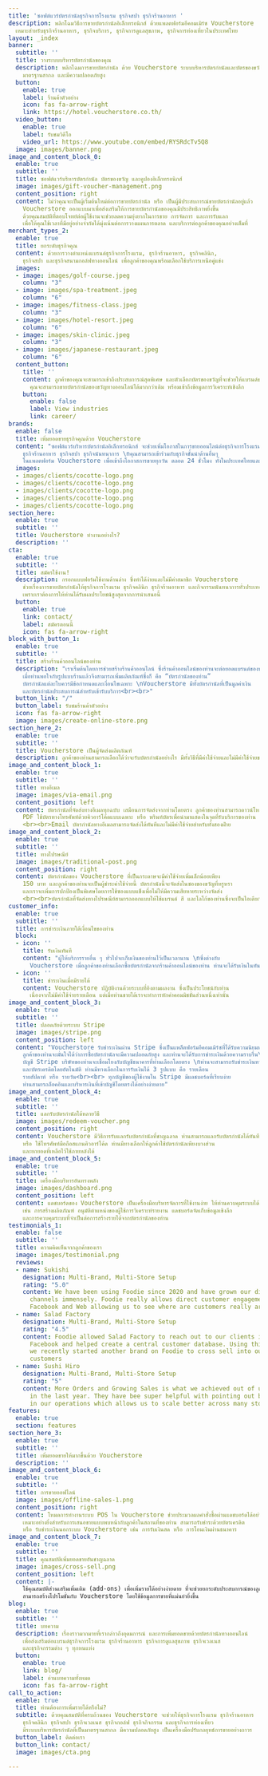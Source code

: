 ```yaml
---
title: 'ซอฟต์แวร์บัตรกำนัลธุรกิจการโรงแรม ธุรกิจสปา ธุรกิจร้านอาหาร '
description: พลิกโฉมวิธีการขายบัตรกำนัลอิเล็กทรอนิกส์ ด้วยแพลตฟอร์มอีคอมเมิร์ซ Voucherstore
  เหมาะสำหรับธุรกิจร้านอาหาร, ธุรกิจบริการ, ธุรกิจการดูแลสุขภาพ, ธุรกิจการท่องเที่ยวในประเทศไทย
layout: _index
banner:
  subtitle: ''
  title: วางระบบบริหารบัตรกำนัลของคุณ
  description: พลิกโฉมการขายบัตรกำนัล ด้วย Voucherstore ระบบบริหารบัตรกำนัลและบัตรของขวัญอิเล็กทรอนิกส์
    มาตรฐานสากล และมีความปลอดภัยสูง
  button:
    enable: true
    label: ร้านค้าตัวอย่าง
    icon: fas fa-arrow-right
    link: https://hotel.voucherstore.co.th/
  video_button:
    enable: true
    label: รับชมวิดีโอ
    video_url: https://www.youtube.com/embed/RYSRdcTv5Q8
  image: images/banner.png
image_and_content_block_0:
  enable: true
  subtitle: ''
  title: ซอฟต์แวร์บริหารบัตรกำนัล บัตรของขวัญ และคูปองอิเล็กทรอนิกส์
  image: images/gift-voucher-management.png
  content_position: right
  content: ไม่ว่าคุณจะเป็นผู้เริ่มต้นใหม่ต่อการขายบัตรกำนัล หรือ เป็นผู้มีประสบการณ์ขายบัตรกำนัลอยู่แล้ว
    Voucherstore ออกแบบมาเพื่อส่งเสริมให้การขายบัตรกำนัลของคุณมีประสิทธิภาพยิ่งขึ้น
    ด้วยคุณสมบัติที่ตอบโจทย์ต่อผู้ใช้งานจะช่วยลดความยุ่งยากในการขาย การจัดการ และการรับแลก
    เพื่อให้คุณใช้เวลาที่มีอยู่อย่างจำกัดได้มุ่งเน้นต่อการวางแผนการตลาด และบริการต่อลูกค้าของคุณอย่างเต็มที่
merchant_types_2:
  enable: true
  title: ยกระดับธุรกิจคุณ
  content: ด้วยการวางตำแหน่งแบรนด์ธุรกิจการโรงแรม, ธุรกิจร้านอาหาร, ธุรกิจคลินิก,
    ธุรกิจสปา และธุรกิจสนามกอล์ฟทางออนไลน์ เพื่อลูกค้าของคุณพร้อมเลือกใช้บริการเหนือคู่แข่ง
  images:
  - image: images/golf-course.jpeg
    column: "3"
  - image: images/spa-treatment.jpeg
    column: "6"
  - image: images/fitness-class.jpeg
    column: "3"
  - image: images/hotel-resort.jpeg
    column: "6"
  - image: images/skin-clinic.jpeg
    column: "3"
  - image: images/japanese-restaurant.jpeg
    column: "6"
  content_button:
    title: ''
    content: ลูกค้าของคุณจะสามารถเข้าถึงประสบการณ์สุดพิเศษ และตัวเลือกบัตรของขวัญที่จะช่วยให้แบรนด์ของคุณก้าวสู่แถวหน้าในอุตสาหกรรม
      คุณจะสามารถขายบัตรกำนัลของขวัญทางออนไลน์ได้มากกว่าเดิม พร้อมเข้าถึงข้อมูลการวิเคราะห์เชิงลึก
    button:
      enable: false
      label: View industries
      link: career/
brands:
  enable: false
  title: เพิ่มยอดขายธุรกิจคุณด้วย Voucherstore
  content: "ซอฟต์แวร์บริหารบัตรกำนัลอิเล็กทรอนิกส์ จะช่วยเพิ่มโอกาสในการขายออนไลน์ต่อธุรกิจการโรงแรม
    ธุรกิจร้านอาหาร ธุรกิจสปา ธุรกิจนันทนาการ \nคุณสามารถเข้าร่วมกับธุรกิจชั้นนำด้านอื่นๆ
    ในแพลตฟอร์ม Voucherstore เพื่อเข้าถึงโอกาสการขายทุกวัน ตลอด 24 ชั่วโมง ทั้งในประเทศไทยและขยายไปทั่วโลก"
  images:
  - images/clients/cocotte-logo.png
  - images/clients/cocotte-logo.png
  - images/clients/cocotte-logo.png
  - images/clients/cocotte-logo.png
  - images/clients/cocotte-logo.png
section_here:
  enable: true
  subtitle: ''
  title: Voucherstore ทำงานอย่างไร?
  description: ''
cta:
  enable: true
  subtitle: ''
  title: สมัครใช้งาน!
  description: กรอกแบบฟอร์มใช้งานด้านล่าง ซึ่งทำได้ง่ายและไม่มีค่าสมาชิก Voucherstore
    ช่วยเรื่องการขายบัตรกำนัลให้ธุรกิจการโรงแรม ธุรกิจคลินิก ธุรกิจร้านอาหาร และกิจกรรมนันทนาการทั่วประเทศไทย
    เพราะเราต้องการให้ท่านได้รับผลประโยชน์สูงสุดจากการนำเสนอนี้
  button:
    enable: true
    link: contact/
    label: สมัครตอนนี้
    icon: fas fa-arrow-right
block_with_button_1:
  enable: true
  subtitle: ''
  title: สร้างร้านค้าออนไลน์ของท่าน
  description: "เราเริ่มต้นโดยการช่วยสร้างร้านค้าออนไลน์ ซึ่งร้านค้าออนไลน์ของท่านจะต่อยอดแบรนด์ของท่านที่มาพร้อมโลโก้และคอนเทนท์ของท่าน\L<br><br>
    เมื่อท่านพอใจกับรูปแบบร้านแล้วจึงสามารถเพิ่มผลิตภัณฑ์ซึ่งก็ คือ “บัตรกำนัลของท่าน”
    บัตรกำนัลแต่ละใบควรมีข้อกำหนดและเงื่อนไขเฉพาะ \nVoucherstore มีทั้งบัตรกำนัลที่เป็นมูลค่าเงิน
    และบัตรกำนัลประสบการณ์สำหรับเข้ารับบริการ<br><br>"
  button_link: "/"
  button_label: รับชมร้านค้าตัวอย่าง
  icon: fas fa-arrow-right
  image: images/create-online-store.png
section_here_2:
  enable: true
  subtitle: ''
  title: Voucherstore เป็นผู้จัดส่งผลิตภัณฑ์
  description: ลูกค้าของท่านสามารถเลือกได้ว่าจะรับบัตรกำนัลอย่างไร มีทั้งวิธีที่มีค่าใช้จ่ายและไม่มีค่าใช้จ่ายของการจัดส่ง
image_and_content_block_1:
  enable: true
  subtitle: ''
  title: ทางอีเมล
  image: images/via-email.png
  content_position: left
  content: บัตรกำนัลที่จัดส่งทางอีเมลทุกฉบับ เสมือนการจัดส่งจากท่านโดยตรง ลูกค้าของท่านสามารถดาวน์โหลดไฟล์
    PDF ใช้บัตรทางโทรศัพท์ด้วยคิวอาร์โค้ดแบบเฉพาะ หรือ พรินท์บัตรเพื่อนำมาแสดงในจุดที่รับบริการของท่าน
    <br><br>Email บัตรกำนัลทางอีเมลสามารถจัดส่งได้ทันทีและไม่มีค่าใช้จ่ายสำหรับทั้งสองฝ่าย
image_and_content_block_2:
  enable: true
  subtitle: ''
  title: ทางไปรษณีย์
  image: images/traditional-post.png
  content_position: right
  content: บัตรกำนัลของ Voucherstore ที่เป็นกระดาษจะมีค่าใช้จ่ายเพิ่มเล็กน้อยเพียง
    150 บาท และลูกค้าของท่านจะเป็นผู้ชำระค่าใช้จ่ายนี้ บัตรกำนัลนี้จะจัดส่งในซองของขวัญที่หรูหรา
    และเราจะเพิ่มการปกป้องเป็นพิเศษโดยการใช้ซองแบบแข็งเพื่อไม่ให้มีความเสียหายระหว่างจัดส่ง
    <br><br>บัตรกำนัลที่จัดส่งทางไปรษณีย์สามารถออกแบบให้ใช้แบรนด์ สี และโลโก้ของท่านซึ่งจะเป็นไอเดียการออกแบบของกำนัลที่ดีเยี่ยม
customer_info:
  enable: true
  subtitle: ''
  title: การชำระเงินภายใต้เงื่อนไขของท่าน
  block:
  - icon: ''
    title: รับเงินทันที
    content: "ผู้ให้บริการรายอื่น ๆ ทั่วไปจะเก็บเงินของท่านไว้เป็นเวลานาน \nซึ่งต่างกับ
      Voucherstore เมื่อลูกค้าของท่านเลือกซื้อบัตรกำนัลจากร้านค้าออนไลน์ของท่าน ท่านจะได้รับเงินในทันทีเมื่อการสั่งซื้อเสร็จสิ้น"
  - icon: ''
    title: ชำระเงินเมื่อมีรายได้
    content: Voucherstore ปฏิบัติงานด้วยระบบที่อิงตามผลงาน ซึ่งเป็นประโยชน์กับท่าน
      เนื่องจากไม่มีค่าใช้จ่ายรายเดือน แต่เมื่อท่านขายได้เราจะทำการหักค่าคอมมิชชั่นส่วนหนึ่งเท่านั้น
image_and_content_block_3:
  enable: true
  subtitle: ''
  title: ปลอดภัยด้วยระบบ Stripe
  image: images/stripe.png
  content_position: left
  content: "Voucherstore รับชำระเงินผ่าน Stripe ซึ่งเป็นแพล็ตฟอร์มอีคอมเมิร์ซที่ได้รับความนิยมทั่วโลก
    ลูกค้าของท่านจะมั่นใจได้ว่าการซื้อบัตรกำนัลจะมีความปลอดภัยสูง และท่านจะได้รับการชำระเงินด้วยความราบรื่น\L<br><br>
    บัญชี Stripe บริษัทของท่านจะเชื่อมโยงกับบัญชีธนาคารที่ท่านเลือกโดยตรง \nท่านจะสามารถรับชำระเงินทางคิวอาร์
    และบัตรเครดิตโดยอัตโนมัติ ท่านมีทางเลือกในการรับเงินได้ 3 รูปแบบ คือ รายเดือน
    รายสัปดาห์ หรือ รายวัน<br><br> ทุกบัญชีของผู้ใช้งานใน Stripe มีแดชบอร์ดที่เรียบง่าย
    ท่านสามารถล็อคอินและบริหารเงินที่เข้าบัญชีโดยตรงได้อย่างง่ายดาย"
image_and_content_block_4:
  enable: true
  subtitle: ''
  title: แลกรับบัตรกำนัลได้หลายวิธี
  image: images/redeem-voucher.png
  content_position: right
  content: Voucherstore มีวิธีการรับแลกรับบัตรกำนัลที่ชาญฉลาด ท่านสามารถแลกรับบัตรกำนัลได้ทันทีทางแดชบอร์ด
    หรือ ใช้โทรศัพท์มือถือสแกนคิวอาร์โค้ด ท่านมีทางเลือกให้ลูกค้าใช้บัตรกำนัลเพียงบางส่วน
    และยกยอดที่เหลือไว้ใช้ภายหลังได้
image_and_content_block_5:
  enable: true
  subtitle: ''
  title: เครื่องมือบริหารอันทรงพลัง
  image: images/dashboard.png
  content_position: left
  content: แดชบอร์ดของ Voucherstore เป็นเครื่องมือบริหารจัดการที่ใช้งานง่าย ให้ท่านควบคุมระบบได้อย่างสมบูรณ์
    เช่น การสร้างผลิตภัณฑ์ อนุมัติตำแหน่งของผู้ใช้การวิเคราะห์รายงาน แดชบอร์ดจัดเก็บข้อมูลเชิงลึก
    และการควบคุมระบบที่จำเป็นต่อการสร้างรายได้จากบัตรกำนัลของท่าน
testimonials_1:
  enable: false
  subtitle: ''
  title: ความคิดเห็นจากลูกค้าของเรา
  image: images/testimonial.png
  reviews:
  - name: Sukishi
    designation: Multi-Brand, Multi-Store Setup
    rating: "5.0"
    content: We have been using Foodie since 2020 and have grown our direct delivery
      channels immensely. Foodie really allows direct customer engagement across LINE,
      Facebook and Web allowing us to see where are customers really are.
  - name: Salad Factory
    designation: Multi-Brand, Multi-Store Setup
    rating: "4.5"
    content: Foodie allowed Salad Factory to reach out to our clients in LINE and
      Facebook and helped create a central customer database. Using this advantage,
      we recently started another brand on Foodie to cross sell into our existing
      customers
  - name: Sushi Hiro
    designation: Multi-Brand, Multi-Store Setup
    rating: "5"
    content: More Orders and Growing Sales is what we achieved out of using Foodie
      in the last year. They have bee super helpful with pointing out bottlenecks
      in our operations which allows us to scale better across many stores.
features:
  enable: true
  section: features
section_here_3:
  enable: true
  subtitle: ''
  title: เพิ่มยอดขายให้มากขึ้นด้วย Voucherstore
  description: ''
image_and_content_block_6:
  enable: true
  subtitle: ''
  title: การขายออฟไลน์
  image: images/offline-sales-1.png
  content_position: right
  content: โหมดการทำงานระบบ POS ใน Voucherstore ช่วยประมวลผลคำสั่งซื้อผ่านแดชบอร์ดได้อย่างรวดเร็ว
    เหมาะอย่างยิ่งสำหรับการเสนอขายแบบพบหน้ากับลูกค้าในสถานที่ของท่าน สามารถรับชำระด้วยบัตรเครดิต
    หรือ รับชำระเงินนอกระบบ Voucherstore เช่น การรับเงินสด หรือ การโอนเงินผ่านธนาคาร
image_and_content_block_7:
  enable: true
  subtitle: ''
  title: คุณสมบัติเพิ่มยอดขายอันชาญฉลาด
  image: images/cross-sell.png
  content_position: left
  content: |-
    ใช้คุณสมบัติส่วนเสริมเพิ่มเติม (add-ons) เพื่อเพิ่มรายได้อย่างง่ายดาย ที่จะช่วยยกระดับประสบการณ์ของลูกค้า เมื่อท่านเสนอขายบัตรกำนัลทางออนไลน์ และจะช่วยสื่อสารให้แบรนด์ของท่านเป็นที่รู้จักไปทั่วประเทศ ทีมงานการตลาดของท่าน
    สามารถสร้างโปรโมชั่นกับ Voucherstore โดยใช้ข้อมูลการขายที่แม่นยำยิ่งขึ้น
blog:
  enable: true
  subtitle: ''
  title: บทความ
  description: เรื่องราวมากมายที่เรากล่าวถึงอุดมการณ์ และการเพิ่มยอดขายด้วยบัตรกำนัลทางออนไลน์
    เพื่อส่งเสริมต่อแบรนด์ธุรกิจการโรงแรม ธุรกิจร้านอาหาร ธุรกิจการดูแลสุขภาพ ธุรกิจเวลเนส
    และธุรกิจกรรมต่าง ๆ ทุกหนแห่ง
  button:
    enable: true
    link: blog/
    label: อ่านบทความทั้งหมด
    icon: fas fa-arrow-right
call_to_action:
  enable: true
  title: ท่านต้องการเพิ่มรายได้หรือไม่?
  subtitle: ด้วยคุณสมบัติที่ครบถ้วนของ Voucherstore จะช่วยให้ธุรกิจการโรงแรม ธุรกิจร้านอาหาร
    ธุรกิจคลินิก ธุรกิจสปา ธุรกิจเวลเนส ธุรกิจกอล์ฟ ธุรกิจกิจกรรม และธุรกิจการท่องเที่ยว
    มีระบบบริหารบัตรกำนัลที่เป็นมาตรฐานสากล มีความปลอดภัยสูง เป็นเครื่องมือปรับกลยุทธ์การขายอย่างถาวร
  button_label: ติดต่อเรา
  button_link: contact/
  image: images/cta.png

---
```


